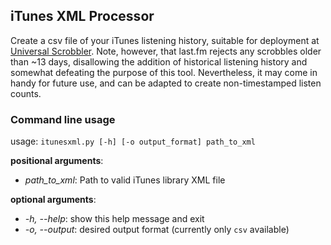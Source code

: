 ## iTunes XML Processor

Create a csv file of your iTunes listening history, suitable for deployment at [Universal Scrobbler](http://universalscrobbler.com/index.php). Note, however, that last.fm rejects any scrobbles older than ~13 days, disallowing the addition of historical listening history and somewhat defeating the purpose of this tool. Nevertheless, it may come in handy for future use, and can be adapted to create non-timestamped listen counts.

### Command line usage

usage: `itunesxml.py [-h] [-o output_format] path_to_xml`

**positional arguments**:
- *path_to_xml*: Path to valid iTunes library XML file

**optional arguments**:
- *-h, --help*: show this help message and exit
- *-o, --output*: desired output format (currently only `csv` available)

